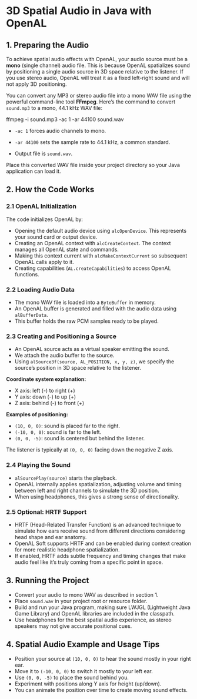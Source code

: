 # 3D Spatial Audio in Java with OpenAL

## 1. Preparing the Audio

To achieve spatial audio effects with OpenAL, your audio source must be a **mono** (single channel) audio file. This is because OpenAL spatializes sound by positioning a single audio source in 3D space relative to the listener. If you use stereo audio, OpenAL will treat it as a fixed left-right sound and will not apply 3D positioning.

You can convert any MP3 or stereo audio file into a mono WAV file using the powerful command-line tool **FFmpeg**. Here’s the command to convert `sound.mp3` to a mono, 44.1 kHz WAV file:

ffmpeg -i sound.mp3 -ac 1 -ar 44100 sound.wav
- `-ac 1` forces audio channels to mono.

- `-ar 44100` sets the sample rate to 44.1 kHz, a common standard.

- Output file is `sound.wav`.

Place this converted WAV file inside your project directory so your Java application can load it.


## 2. How the Code Works

### 2.1 OpenAL Initialization
The code initializes OpenAL by:

- Opening the default audio device using `alcOpenDevice`. This represents your sound card or output device.
- Creating an OpenAL context with `alcCreateContext`. The context manages all OpenAL state and commands.
- Making this context current with `alcMakeContextCurrent` so subsequent OpenAL calls apply to it.
- Creating capabilities (`AL.createCapabilities`) to access OpenAL functions.

### 2.2 Loading Audio Data
- The mono WAV file is loaded into a `ByteBuffer` in memory.
- An OpenAL buffer is generated and filled with the audio data using `alBufferData`.
- This buffer holds the raw PCM samples ready to be played.

### 2.3 Creating and Positioning a Source
- An OpenAL source acts as a virtual speaker emitting the sound.
- We attach the audio buffer to the source.
- Using `alSource3f(source, AL_POSITION, x, y, z)`, we specify the source’s position in 3D space relative to the listener.

**Coordinate system explanation:**

- X axis: left (-) to right (+)
- Y axis: down (-) to up (+)
- Z axis: behind (-) to front (+)

**Examples of positioning:**

- `(10, 0, 0)`: sound is placed far to the right.
- `(-10, 0, 0)`: sound is far to the left.
- `(0, 0, -5)`: sound is centered but behind the listener.

The listener is typically at `(0, 0, 0)` facing down the negative Z axis.

### 2.4 Playing the Sound
- `alSourcePlay(source)` starts the playback.
- OpenAL internally applies spatialization, adjusting volume and timing between left and right channels to simulate the 3D position.
- When using headphones, this gives a strong sense of directionality.

### 2.5 Optional: HRTF Support
- HRTF (Head-Related Transfer Function) is an advanced technique to simulate how ears receive sound from different directions considering head shape and ear anatomy.
- OpenAL Soft supports HRTF and can be enabled during context creation for more realistic headphone spatialization.
- If enabled, HRTF adds subtle frequency and timing changes that make audio feel like it’s truly coming from a specific point in space.

## 3. Running the Project
- Convert your audio to mono WAV as described in section 1.
- Place `sound.wav` in your project root or resource folder.
- Build and run your Java program, making sure LWJGL (Lightweight Java Game Library) and OpenAL libraries are included in the classpath.
- Use headphones for the best spatial audio experience, as stereo speakers may not give accurate positional cues.

## 4. Spatial Audio Example and Usage Tips
- Position your source at `(10, 0, 0)` to hear the sound mostly in your right ear.
- Move it to `(-10, 0, 0)` to switch it mostly to your left ear.
- Use `(0, 0, -5)` to place the sound behind you.
- Experiment with positions along Y axis for height (up/down).
- You can animate the position over time to create moving sound effects.
